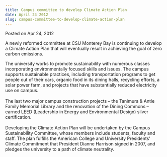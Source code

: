 ```yaml
---
title: Campus committee to develop Climate Action Plan
date: April 24 2012
slug: campus-committee-to-develop-climate-action-plan
---
```


 



<span class="date">Posted on Apr 24, 2012    </span>
<p>A newly reformed committee at CSU Monterey Bay is continuing to
develop a Climate Action Plan that will eventually result in
achieving the goal of zero carbon emissions.</p>
<p>The university works to promote sustainability with numerous
classes incorporating environmentally focused skills and issues.
The campus supports sustainable practices, including transportation
programs to get people out of their cars, organic food in its
dining halls, recycling efforts, a solar power farm, and projects
that have substantially reduced electricity use on campus.<br>
<br>
The last two major campus construction projects &#x2013; the Tanimura
&amp; Antle Family Memorial Library and the renovation of the
Dining Commons &#x2013; earned LEED (Leadership in Energy and
Environmental Design) silver certification.<br>
<br>
Developing the Climate Action Plan will be undertaken by the Campus
Sustainability Committee, whose members include students, faculty
and staff. The plan fulfills the American College and University
Presidents&apos; Climate Commitment that President Dianne Harrison
signed in 2007, and pledges the university to a path of climate
neutrality.<br>
&#xA0;</br></br></br></br></br></p>





 
